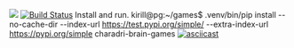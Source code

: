 <a href="https://codeclimate.com/github/charadri/python-project-lvl1/maintainability"><img src="https://api.codeclimate.com/v1/badges/22b16bc040422c9e497a/maintainability" /></a>
[![Build Status](https://travis-ci.org/charadri/python-project-lvl1.svg?branch=master)](https://travis-ci.org/charadri/python-project-lvl1)
Install and run. 
    kirill@pg:~/games$ .venv/bin/pip install --no-cache-dir --index-url https://test.pypi.org/simple/ --extra-index-url https://pypi.org/simple charadri-brain-games
[![asciicast](https://asciinema.org/a/hnZFyRuoO5UTpwXh6Nt8p8wfV.svg)](https://asciinema.org/a/hnZFyRuoO5UTpwXh6Nt8p8wfV)

